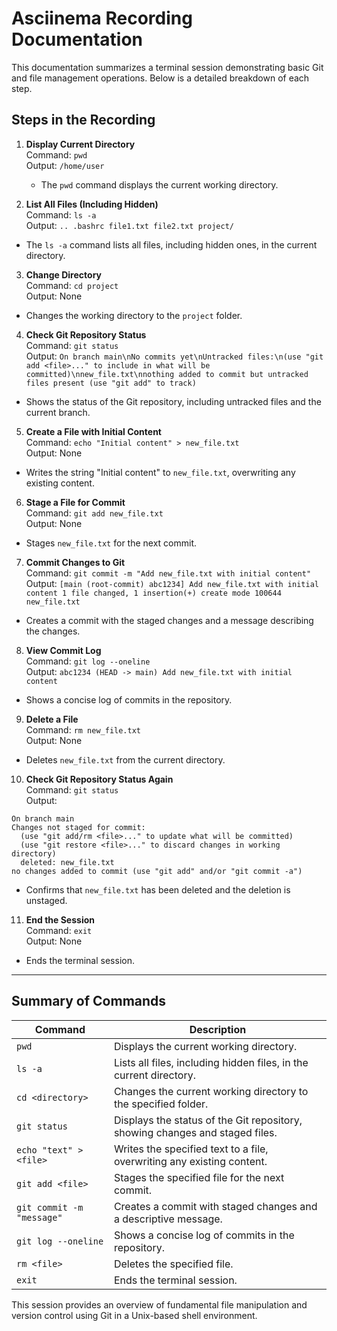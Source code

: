 # Asciinema Recording Documentation

This documentation summarizes a terminal session demonstrating basic Git and file management operations. Below is a detailed breakdown of each step.

## Steps in the Recording

1. **Display Current Directory**  
   Command: `pwd`  
   Output: `/home/user`  
   - The `pwd` command displays the current working directory.

2. **List All Files (Including Hidden)**  
   Command: `ls -a`  
   Output: `.. .bashrc file1.txt file2.txt project/`
- The `ls -a` command lists all files, including hidden ones, in the current directory.

3. **Change Directory**  
Command: `cd project`  
Output: None  
- Changes the working directory to the `project` folder.

4. **Check Git Repository Status**  
Command: `git status`  
Output: `On branch main\nNo commits yet\nUntracked files:\n(use "git add <file>..." to include in what will be committed)\nnew_file.txt\nnothing added to commit but untracked files present (use "git add" to track)`
- Shows the status of the Git repository, including untracked files and the current branch.

5. **Create a File with Initial Content**  
Command: `echo "Initial content" > new_file.txt`  
Output: None  
- Writes the string "Initial content" to `new_file.txt`, overwriting any existing content.

6. **Stage a File for Commit**  
Command: `git add new_file.txt`  
Output: None  
- Stages `new_file.txt` for the next commit.

7. **Commit Changes to Git**  
Command: `git commit -m "Add new_file.txt with initial content"`  
Output:  `[main (root-commit) abc1234] Add new_file.txt with initial content 1 file changed, 1 insertion(+) create mode 100644 new_file.txt`

- Creates a commit with the staged changes and a message describing the changes.

8. **View Commit Log**  
Command: `git log --oneline`  
Output:  `abc1234 (HEAD -> main) Add new_file.txt with initial content`
- Shows a concise log of commits in the repository.

9. **Delete a File**  
Command: `rm new_file.txt`  
Output: None  
- Deletes `new_file.txt` from the current directory.

10. **Check Git Repository Status Again**  
 Command: `git status`  
 Output:  
 ```
 On branch main  
 Changes not staged for commit:  
   (use "git add/rm <file>..." to update what will be committed)  
   (use "git restore <file>..." to discard changes in working directory)  
   deleted: new_file.txt  
 no changes added to commit (use "git add" and/or "git commit -a")
 ```
 - Confirms that `new_file.txt` has been deleted and the deletion is unstaged.

11. **End the Session**  
 Command: `exit`  
 Output: None  
 - Ends the terminal session.

---

## Summary of Commands

| Command                    | Description                                                                                  |
|----------------------------|----------------------------------------------------------------------------------------------|
| `pwd`                      | Displays the current working directory.                                                     |
| `ls -a`                    | Lists all files, including hidden files, in the current directory.                          |
| `cd <directory>`           | Changes the current working directory to the specified folder.                              |
| `git status`               | Displays the status of the Git repository, showing changes and staged files.                |
| `echo "text" > <file>`     | Writes the specified text to a file, overwriting any existing content.                      |
| `git add <file>`           | Stages the specified file for the next commit.                                              |
| `git commit -m "message"`  | Creates a commit with staged changes and a descriptive message.                             |
| `git log --oneline`        | Shows a concise log of commits in the repository.                                           |
| `rm <file>`                | Deletes the specified file.                                                                 |
| `exit`                     | Ends the terminal session.                                                                  |

This session provides an overview of fundamental file manipulation and version control using Git in a Unix-based shell environment.





